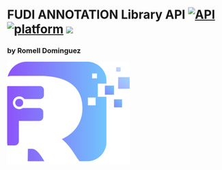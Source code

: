 # FUDI ANNOTATION Library API [![API](https://img.shields.io/badge/API-17%2B-brightgreen.svg?style=flat)](https://android-arsenal.com/api?level=17) [![platform](https://img.shields.io/badge/platform-android-brightgreen.svg)](https://developer.android.com/index.html)  [![](https://img.shields.io/badge/license-Apache%202.0-blue.svg)](https://github.com/romellfudi/VoIpUSSDSample/blob/master/LICENSE)

### by Romell Dominguez
[![](snapshot/icono.png)](https://www.romellfudi.com/)

<style>
img[src*='#center'] { 
    width:500px;
    display: block;
    margin: auto;
}
img[src*='#gif'] { 
    width:200px;
    display: block;
    margin: auto;
}
</style>